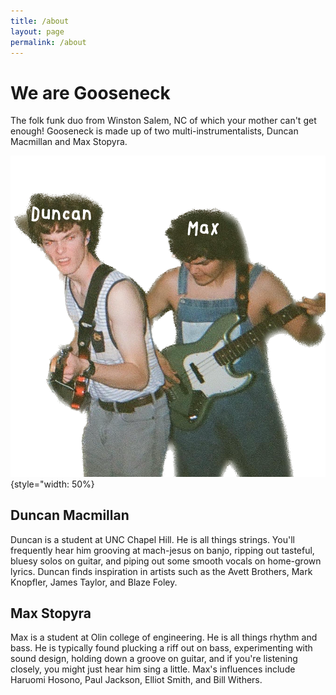 ```yaml
---
title: /about
layout: page
permalink: /about
---
```

# We are Gooseneck 

The folk funk duo from Winston Salem, NC of which your mother can't get enough! Gooseneck is made up of two multi-instrumentalists, Duncan Macmillan and Max Stopyra. 

![pic of us](aboutpicture.png){style="width: 50%}

## Duncan Macmillan
Duncan is a student at UNC Chapel Hill. He is all things strings. You'll frequently hear him grooving at mach-jesus on banjo, ripping out tasteful, bluesy solos on guitar, and piping out some smooth vocals on home-grown lyrics. Duncan finds inspiration in artists such as the Avett Brothers, Mark Knopfler, James Taylor, and Blaze Foley. 

## Max Stopyra
Max is a student at Olin college of engineering. He is all things rhythm and bass. He is typically found plucking a riff out on bass, experimenting with sound design, holding down a groove on guitar, and if you're listening closely, you might just hear him sing a little. Max's influences include Haruomi Hosono, Paul Jackson, Elliot Smith, and Bill Withers. 